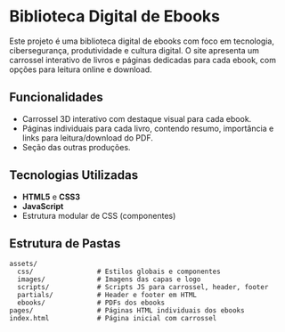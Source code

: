 # Biblioteca Digital de Ebooks

Este projeto é uma biblioteca digital de ebooks com foco em tecnologia, cibersegurança, produtividade e cultura digital. O site apresenta um carrossel interativo de livros e páginas dedicadas para cada ebook, com opções para leitura online e download.

## Funcionalidades

- Carrossel 3D interativo com destaque visual para cada ebook.
- Páginas individuais para cada livro, contendo resumo, importância e links para leitura/download do PDF.
- Seção das outras produções.

## Tecnologias Utilizadas

- **HTML5** e **CSS3**
- **JavaScript**
- Estrutura modular de CSS (componentes)

## Estrutura de Pastas

```
assets/
  css/                # Estilos globais e componentes
  images/             # Imagens das capas e logo
  scripts/            # Scripts JS para carrossel, header, footer
  partials/           # Header e footer em HTML
  ebooks/             # PDFs dos ebooks
pages/                # Páginas HTML individuais dos ebooks
index.html            # Página inicial com carrossel
```

